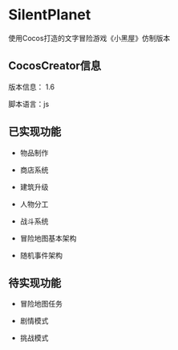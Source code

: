 # SilentPlanet
使用Cocos打造的文字冒险游戏《小黑屋》仿制版本

## CocosCreator信息

版本信息： 1.6

脚本语言：js

## 已实现功能

* 物品制作

* 商店系统

* 建筑升级

* 人物分工

* 战斗系统

* 冒险地图基本架构

* 随机事件架构

## 待实现功能

* 冒险地图任务

* 剧情模式

* 挑战模式
